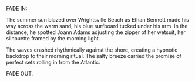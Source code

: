 FADE IN:

The summer sun blazed over Wrightsville Beach as Ethan Bennett made his way across the warm sand, his blue surfboard tucked under his arm. In the distance, he spotted Joann Adams adjusting the zipper of her wetsuit, her silhouette framed by the morning light.

The waves crashed rhythmically against the shore, creating a hypnotic backdrop to their morning ritual. The salty breeze carried the promise of perfect sets rolling in from the Atlantic.

FADE OUT.